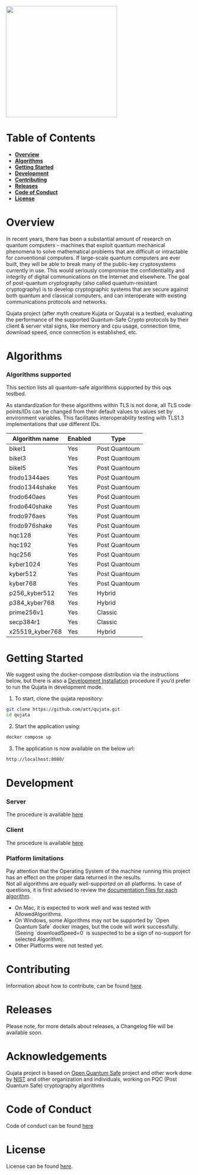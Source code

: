 <img src="https://github.com/att/qujata/assets/7979328/199a9c84-840b-415e-a221-621c22184ad2" width="300">


# Table of Contents

- [**Overview**](#overview)
- [**Algorithms**](#algorithms)
- [**Getting Started**](#getting-started)
- [**Development**](#development)
- [**Contributing**](#contributing)
- [**Releases**](#releases)
- [**Code of Conduct**](#code-of-conduct)
- [**License**](#license)


# Overview

In recent years, there has been a substantial amount of research on quantum computers – machines that exploit quantum mechanical phenomena to solve mathematical problems that are difficult or intractable for conventional computers. If large-scale quantum computers are ever built, they will be able to break many of the public-key cryptosystems currently in use. This would seriously compromise the confidentiality and integrity of digital communications on the Internet and elsewhere.  The goal of post-quantum cryptography (also called quantum-resistant cryptography) is to develop cryptographic systems that are secure against both quantum and classical computers, and can interoperate with existing communications protocols and networks.

Qujata project (after myth creature Kujata or Quyata) is a testbed, evaluating the performance of the supported Quantum-Safe Crypto protocols by their client & server vital signs, like memory and cpu usage, connection time, download speed, once connection is established, etc.

# Algorithms

### Algorithms supported

This section lists all quantum-safe algorithms supported by this oqs testbed.

As standardization for these algorithms within TLS is not done, all TLS code points/IDs can be changed from their default values to values set by environment variables. This facilitates interoperability testing with TLS1.3 implementations that use different IDs.

<!--- OQS_TEMPLATE_FRAGMENT_IDS_START -->
|Algorithm name | Enabled |  Type
|---------------|----------------------|----------------------|
| bikel1           | Yes     | Post Quantoum |
| bikel3           | Yes     | Post Quantoum |
| bikel5           | Yes     | Post Quantoum |
| frodo1344aes     | Yes     | Post Quantoum |
| frodo1344shake   | Yes     | Post Quantoum |
| frodo640aes      | Yes     | Post Quantoum |
| frodo640shake    | Yes     | Post Quantoum |
| frodo976aes      | Yes     | Post Quantoum |
| frodo976shake    | Yes     | Post Quantoum |
| hqc128           | Yes     | Post Quantoum |
| hqc192           | Yes     | Post Quantoum |
| hqc256           | Yes     | Post Quantoum |
| kyber1024        | Yes     | Post Quantoum |
| kyber512         | Yes     | Post Quantoum |
| kyber768         | Yes     | Post Quantoum |
| p256_kyber512    | Yes     | Hybrid        |
| p384_kyber768    | Yes     | Hybrid        |
| prime256v1       | Yes     | Classic       |
| secp384r1        | Yes     | Classic       |
| x25519_kyber768  | Yes     | Hybrid        |

<!--- OQS_TEMPLATE_FRAGMENT_IDS_END -->

# Getting Started

We suggest using the docker-compose distribution via the instructions below, but there is also a [Development Installation](#development) procedure if you’d prefer to run the Qujata in development mode.

1. To start, clone the qujata repository:
```bash
git clone https://github.com/att/qujata.git
cd qujata
```
2. Start the application using:
```bash
docker compose up
```
3. The application is now available on the below url:
```bash
http://localhost:8080/
``` 


# Development

### Server 

The procedure is available [here](https://github.com/att/qujata/tree/main/api/README.md) 

### Client

The procedure is available [here](https://github.com/att/qujata/tree/main/portal/README.md) 




 
### Platform limitations 

Pay attention that the Operating System of the machine running this project has an effect on the proper data returned in the results.
<br/>
Not all algorithms are equally well-supported on all platforms. In case of questions, it is first advised to review the [documentation files for each algorithm](https://github.com/open-quantum-safe/liboqs/tree/main/docs/algorithms).
<br/>
<ul>
  <li>On Mac, it is expected to work well and was tested with AllowedAlgorithms.</li>
  <li>On Windows, some Algorithms may not be supported by `Open Quantum Safe` docker images, but the code will work successfully.<br/>(Seeing `downloadSpeed=0` is suspected to be a sign of no-support for selected Algorithm).</li>
  <li>Other Platforms were not tested yet.</li>
</ul>


# Contributing

Information about how to contribute, can be found [here](CONTRIBUTING.md).

# Releases

Please note, for more details about releases, a Changelog file will be available soon.


# Acknowledgements

Qujata project is based on [Open Quantum Safe](https://github.com/open-quantum-safe) project and other work done by [NIST](https://csrc.nist.gov/projects/post-quantum-cryptography) and other organization and individuals, working on PQC (Post Quantum Safe) cryptography algorithms

# Code of Conduct

Code of conduct can be found [here](https://github.com/att/qujata/blob/main/CODE_OF_CONDUCT.md)

# License

License can be found [here](https://github.com/att/qujata/blob/main/LICENSE.md).
